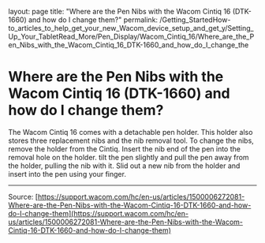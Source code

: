 layout: page
title: "Where are the Pen Nibs with the Wacom Cintiq 16 (DTK-1660) and how do I change them?"
permalink: /Getting_StartedHow-to_articles_to_help_get_your_new_Wacom_device_setup_and_get_y/Setting_Up_Your_TabletRead_More/Pen_Display/Wacom_Cintiq_16/Where_are_the_Pen_Nibs_with_the_Wacom_Cintiq_16_DTK-1660_and_how_do_I_change_the

# Where are the Pen Nibs with the Wacom Cintiq 16 (DTK-1660) and how do I change them?

The Wacom Cintiq 16 comes with a detachable pen holder. This holder also stores three replacement nibs and the nib removal tool. To change the nibs, remove the holder from the Cintiq. Insert the nib end of the pen into the removal hole on the holder. tilt the pen slightly and pull the pen away from the holder, pulling the nib with it. Slid out a new nib from the holder and insert into the pen using your finger.

---
Source: [https://support.wacom.com/hc/en-us/articles/1500006272081-Where-are-the-Pen-Nibs-with-the-Wacom-Cintiq-16-DTK-1660-and-how-do-I-change-them](https://support.wacom.com/hc/en-us/articles/1500006272081-Where-are-the-Pen-Nibs-with-the-Wacom-Cintiq-16-DTK-1660-and-how-do-I-change-them)
